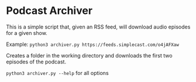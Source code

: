 # Podcast Archiver

This is a simple script that, given an RSS feed, will download audio episodes for a given show.

Example:
`python3 archiver.py https://feeds.simplecast.com/o4jAFXaw`

Creates a folder in the working directory and downloads the first two episodes of the podcast.

`python3 archiver.py --help` for all options